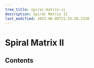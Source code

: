 ```yaml
---
tree_title: spiral-matrix-ii
description: Spiral Matrix II
last_modified: 2022-06-09T21:23:28.2328
---
```


# Spiral Matrix II

## Contents
